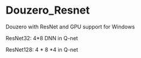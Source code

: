 # Douzero_Resnet
Douzero with ResNet and GPU support for Windows

ResNet32: 4*8 DNN in Q-net

ResNet128:  4 * 8 *4 in Q-net
